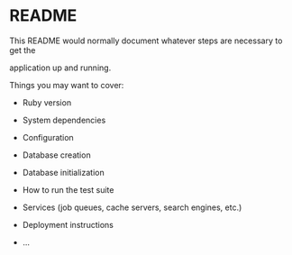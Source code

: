 # README

This README would normally document whatever steps are necessary to get the                     

application up and running.      

Things you may want to cover:                                                                      
                            
* Ruby version          

* System dependencies                                                  
                              
* Configuration         
  
* Database creation    
  
* Database initialization      

* How to run the test suite

* Services (job queues, cache servers, search engines, etc.)

* Deployment instructions
  
* ...
